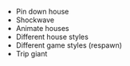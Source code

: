 * Pin down house
* Shockwave
* Animate houses
* Different house styles
* Different game styles (respawn)
* Trip giant
